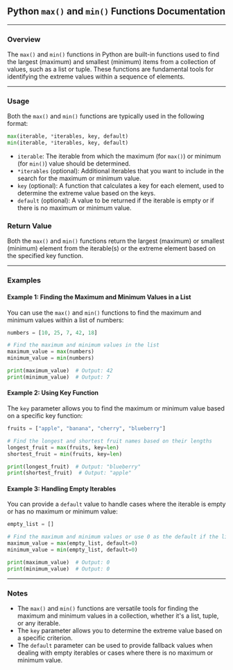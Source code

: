 ## **Python `max()` and `min()` Functions Documentation**

---

### **Overview**

The `max()` and `min()` functions in Python are built-in functions used to find the largest (maximum) and smallest (minimum) items from a collection of values, such as a list or tuple. These functions are fundamental tools for identifying the extreme values within a sequence of elements.

---

### **Usage**

Both the `max()` and `min()` functions are typically used in the following format:

```python
max(iterable, *iterables, key, default)
min(iterable, *iterables, key, default)
```

- `iterable`: The iterable from which the maximum (for `max()`) or minimum (for `min()`) value should be determined.
- `*iterables` (optional): Additional iterables that you want to include in the search for the maximum or minimum value.
- `key` (optional): A function that calculates a key for each element, used to determine the extreme value based on the keys.
- `default` (optional): A value to be returned if the iterable is empty or if there is no maximum or minimum value.

### **Return Value**

Both the `max()` and `min()` functions return the largest (maximum) or smallest (minimum) element from the iterable(s) or the extreme element based on the specified key function.

---

### **Examples**

#### Example 1: Finding the Maximum and Minimum Values in a List

You can use the `max()` and `min()` functions to find the maximum and minimum values within a list of numbers:

```python
numbers = [10, 25, 7, 42, 18]

# Find the maximum and minimum values in the list
maximum_value = max(numbers)
minimum_value = min(numbers)

print(maximum_value)  # Output: 42
print(minimum_value)  # Output: 7
```

#### Example 2: Using Key Function

The `key` parameter allows you to find the maximum or minimum value based on a specific key function:

```python
fruits = ["apple", "banana", "cherry", "blueberry"]

# Find the longest and shortest fruit names based on their lengths
longest_fruit = max(fruits, key=len)
shortest_fruit = min(fruits, key=len)

print(longest_fruit)  # Output: "blueberry"
print(shortest_fruit)  # Output: "apple"
```

#### Example 3: Handling Empty Iterables

You can provide a `default` value to handle cases where the iterable is empty or has no maximum or minimum value:

```python
empty_list = []

# Find the maximum and minimum values or use 0 as the default if the list is empty
maximum_value = max(empty_list, default=0)
minimum_value = min(empty_list, default=0)

print(maximum_value)  # Output: 0
print(minimum_value)  # Output: 0
```

---

### **Notes**

- The `max()` and `min()` functions are versatile tools for finding the maximum and minimum values in a collection, whether it's a list, tuple, or any iterable.
- The `key` parameter allows you to determine the extreme value based on a specific criterion.
- The `default` parameter can be used to provide fallback values when dealing with empty iterables or cases where there is no maximum or minimum value.
